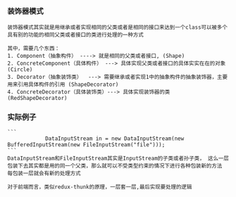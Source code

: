 ### 装饰器模式
    装饰器模式其实就是用继承或者实现相同的父类或者是相同的接口来达到一个class可以被多个具有别的功能的相同父类或者接口的类进行处理的一种方式
    
    其中，需要几个东西：
    1. Component（抽象构件） ----> 就是相同的父类或者接口, (Shape)
    2. ConcreteComponent（具体构件） ---> 具体实现父类或者接口的具体实实在在的对象 (Circle)
    3. Decorator（抽象装饰类）  ---> 需要继承或者实现1中的抽象构件的抽象装饰器，主要用来引用具体构件的引用 (ShapeDecorator)
    4. ConcreteDecorator（具体装饰类）---> 具体实现装饰器的类 (RedShapeDecorator)
    
### 实际例子
    ```
                DataInputStream in = new DataInputStream(new BufferedInputStream(new FileInputStream("file")));
    ```
    DataInputStream和FileInputStream其实是InputStream的子类或者孙子类， 这么一层包装下去其实都是用的同一个父类，那么就可以不受类型约束的情况下进行各种包装新的方法
    每包装一层就会有新的处理方式
    
    对于前端而言，类似redux-thunk的原理，一层套一层,最后实现要处理的逻辑
    
    
    